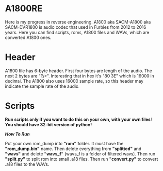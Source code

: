 # A1800RE
Here is my progress in reverse engineering. A1800 aka SACM-A1800 aka SACM-DVR1800 is audio codec that used in Furbies from 2012 to 2016 years. Here you can find scripts, roms, A1800 files and WAVs, which are converted A1800 ones.

# Header
A1800 file has 6-byte header. First four bytes are length of the audio. The next 2 bytes are "Ђ>". Interesting that in hex it's "80 3E" which is 16000 in decimal. The A1800 also uses 16000 sample rate, so this header may indicate the sample rate of the audio.

# Scripts
**Run scripts only if you want to do this on your own, with your own files!**
**You should have 32-bit version of python!**

***How To Run***

Put your own rom_dump into **"rom"** folder. It must have the **"rom_dump.bin"** name. Then delete everything from **"splitted"** and **"wavs"** and delete **"wavs_f"** (wavs_f is a folder of filtered wavs). Then run **"split.py"** to split rom into small .a18 files. Then run **"convert.py"** to convert .a18 files to the WAVs.
